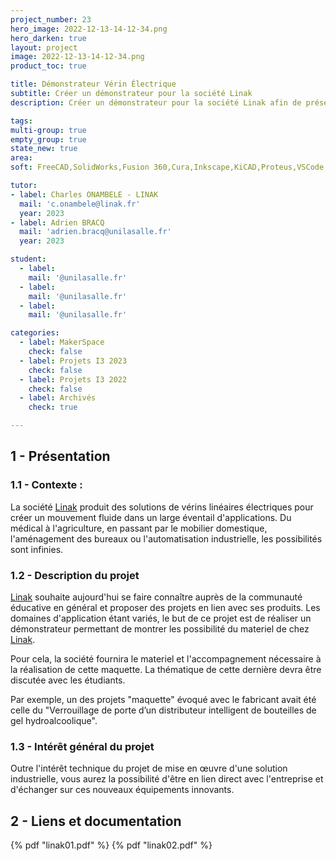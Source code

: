 ```yaml
---
project_number: 23
hero_image: 2022-12-13-14-12-34.png
hero_darken: true
layout: project
image: 2022-12-13-14-12-34.png
product_toc: true

title: Démonstrateur Vérin Électrique
subtitle: Créer un démonstrateur pour la société Linak
description: Créer un démonstrateur pour la société Linak afin de présenter en action leurs produits.

tags: 
multi-group: true
empty_group: true
state_new: true
area: 
soft: FreeCAD,SolidWorks,Fusion 360,Cura,Inkscape,KiCAD,Proteus,VSCode,Arduino

tutor:
- label: Charles ONAMBELE - LINAK
  mail: 'c.onambele@linak.fr'
  year: 2023
- label: Adrien BRACQ
  mail: 'adrien.bracq@unilasalle.fr'
  year: 2023

student:
  - label: 
    mail: '@unilasalle.fr'
  - label: 
    mail: '@unilasalle.fr'
  - label: 
    mail: '@unilasalle.fr'

categories:
  - label: MakerSpace
    check: false
  - label: Projets I3 2023
    check: false
  - label: Projets I3 2022
    check: false
  - label: Archivés
    check: true

---
```

## 1 - Présentation

### 1.1 - Contexte :

La société [Linak](https://www.linak.fr) produit des solutions de vérins linéaires électriques pour créer un mouvement fluide dans un large éventail d'applications. Du médical à l'agriculture, en passant par le mobilier domestique, l'aménagement des bureaux ou l'automatisation industrielle, les possibilités sont infinies.

### 1.2 - Description du projet

[Linak](https://www.linak.fr) souhaite aujourd'hui se faire connaître auprès de la communauté éducative en général et proposer des projets en lien avec ses produits. Les domaines d'application étant variés, le but de ce projet est de réaliser un démonstrateur permettant de montrer les possibilité du materiel de chez [Linak](https://www.linak.fr).

Pour cela, la société fournira le materiel et l'accompagnement nécessaire à la réalisation de cette maquette. La thématique de cette dernière devra être discutée avec les étudiants. 

Par exemple, un des projets "maquette" évoqué avec le fabricant avait été celle du "Verrouillage de porte d’un distributeur intelligent de bouteilles de gel hydroalcoolique".

### 1.3 - Intérêt général du projet

Outre l'intérêt technique du projet de mise en œuvre d'une solution industrielle, vous aurez la possibilité d'être en lien direct avec l'entreprise et d'échanger sur ces nouveaux équipements innovants. 

## 2 - Liens et documentation

{% pdf "linak01.pdf" %}
{% pdf "linak02.pdf" %}